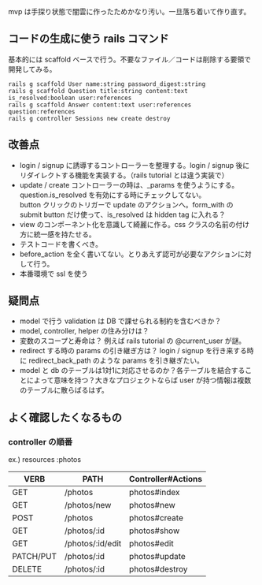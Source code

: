 mvp は手探り状態で闇雲に作ったためかなり汚い。一旦落ち着いて作り直す。

## コードの生成に使う rails コマンド

基本的には scaffold ベースで行う。不要なファイル／コードは削除する要領で開発してみる。

```
rails g scaffold User name:string password_digest:string
rails g scaffold Question title:string content:text is_resolved:boolean user:references
rails g scaffold Answer content:text user:references question:references
rails g controller Sessions new create destroy
```

## 改善点

- login / signup に誘導するコントローラーを整理する。login / signup 後にリダイレクトする機能を実装する。（rails tutorial とは違う実装で）
- update / create コントローラーの時は、\_params を使うようにする。question.is_resolved を有効にする時にチェックしてない。<br>
  button クリックのトリガーで update のアクションへ。form_with の submit button だけ使って、is_resolved は hidden tag に入れる？
- view のコンポーネント化を意識して綺麗に作る。css クラスの名前の付け方に統一感を持たせる。
- テストコードを書くべき。
- before_action を全く書いてない。とりあえず認可が必要なアクションに対して行う。
- 本番環境で ssl を使う

## 疑問点

- model で行う validation は DB で課せられる制約を含むべきか？
- model, controller, helper の住み分けは？
- 変数のスコープと寿命は？ 例えば rails tutorial の @current_user が謎。
- redirect する時の params の引き継ぎ方は？ login / signup を行き来する時に redirect_back_path のような params を引き継ぎたい。
- model と db のテーブルは1対1に対応させるのか？各テーブルを結合することによって意味を持つ？大きなプロジェクトならば user が持つ情報は複数のテーブルに散らばるはず。

## よく確認したくなるもの

### controller の順番

ex.) resources :photos

| VERB      | PATH             | Controller#Actions |
| --------- | ---------------- | ------------------ |
| GET       | /photos          | photos#index       |
| GET       | /photos/new      | photos#new         |
| POST      | /photos          | photos#create      |
| GET       | /photos/:id      | photos#show        |
| GET       | /photos/:id/edit | photos#edit        |
| PATCH/PUT | /photos/:id      | photos#update      |
| DELETE    | /photos/:id      | photos#destroy     |
